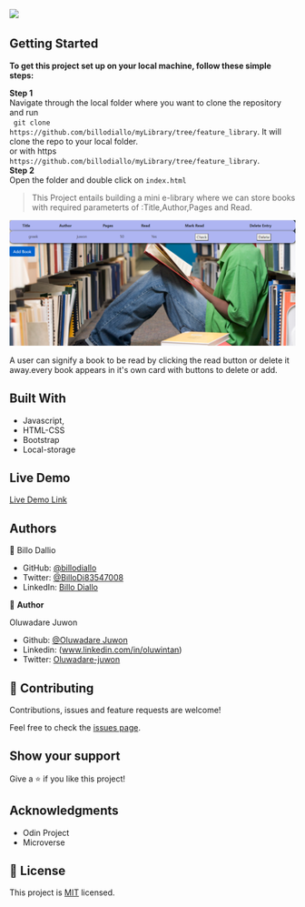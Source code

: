 ![](https://img.shields.io/badge/Microverse-blueviolet)


## Getting Started

**To get this project set up on your local machine, follow these simple steps:**

**Step 1**<br>
Navigate through the local folder where you want to clone the repository and run<br>
` git clone https://github.com/billodiallo/myLibrary/tree/feature_library`. It will clone the repo to your local folder.<br>
or with https<br>
`https://github.com/billodiallo/myLibrary/tree/feature_library`.<br>
**Step 2**<br>
Open the folder and double click on `index.html`


> This Project entails building a mini e-library where we can store books with required parameterts of :Title,Author,Pages and Read.

![screenshot](./screenshot.png)

A user can signify a book to be read by clicking the read button or delete it away.every book appears in it's own card with buttons to delete or add.


## Built With

- Javascript,
- HTML-CSS
- Bootstrap
- Local-storage

## Live Demo

[Live Demo Link]()


## Authors

👤 Billo Dallio

- GitHub: [@billodiallo](https://github.com/billodiallo)
- Twitter: [@BilloDi83547008](https://twitter.com/BilloDi83547008)
- LinkedIn: [Billo Diallo](https://www.linkedin.com/in/mabillodiallo/)

👤 **Author**

Oluwadare Juwon

- Github: [@Oluwadare Juwon](https://github.com/wintan1418)
- Linkedin: (www.linkedin.com/in/oluwintan)
- Twitter: [Oluwadare-juwon](https://twitter.com/@oluwadarejuwon)


## 🤝 Contributing

Contributions, issues and feature requests are welcome!

Feel free to check the [issues page](issues/).

## Show your support

Give a ⭐️ if you like this project!

## Acknowledgments

- Odin Project
- Microverse

## 📝 License

This project is [MIT](https://opensource.org/licenses/MIT) licensed.
